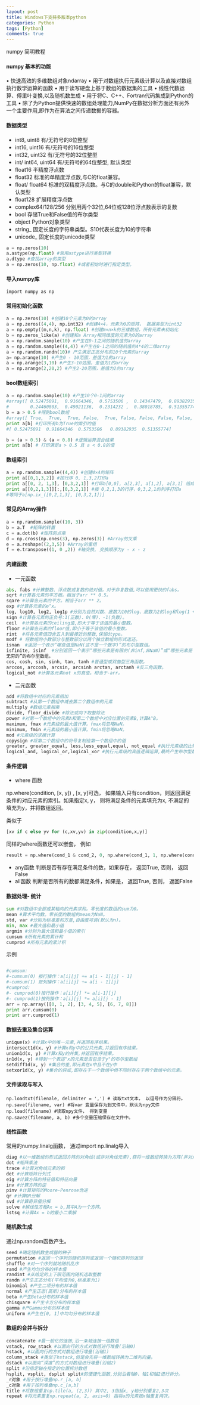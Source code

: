 ```yaml
---
layout: post
title: Windows下支持多版本python
categories: Python
tags: [Python]
comments: true
---
```


numpy 简明教程
<!--more-->

#### numpy 基本的功能
• 快速高效的多维数组对象ndarray
• 用于对数组执行元素级计算以及直接对数组执行数学运算的函数
• 用于读写硬盘上基于数组的数据集的工具
• 线性代数运算、傅里叶变换,以及随机数生成
• 用于将C、C++、Fortran代码集成到Python的工具
• 除了为Python提供快速的数组处理能力,NumPy在数据分析方面还有另外一个主要作用,即作为在算法之间传递数据的容器。

#### 数据类型
* int8, uint8 有/无符号的8位整型
* int16, uint16 有/无符号的16位整型
* int32, uint32 有/无符号的32位整型
* int/ int64, uint64 有/无符号的64位整型, 默认类型
* float16 半精度浮点数
* float32 标准的单精度浮点数,与C的float兼容。
* float/ float64 标准的双精度浮点数。与C的double和Python的float兼容，默认类型
* float128 扩展精度浮点数
* complex64/128/256 分别用两个32位,64位或128位浮点数表示的复数
* bool 存储True和False值的布尔类型
* object Python对象类型
* string_ 固定长度的字符串类型。S10代表长度为10的字符串
* unicode_ 固定长度的unicode类型

```python
a = np.zeros(10)
a.astype(np.float) #常用astype进行类型转换
a.dtype #查找array的类型 
a = np.zeros(10, np.float) #或者初始时进行指定类型。

```

#### 导入numpy库

```
import numpy as np
```

#### 常用初始化函数

```python
a = np.zeros(10) #创建10个元素为0的array
a = np.zeros((4,4), np.int32) #创建4×4，元素为0的矩阵， 数据类型为int32
a = np.empty((m,n,k), np.float) #创建m×n×k的三维数组，所有元素未初始化
b = np.zeros_like(a) #创建和a Array相同维度的元素为0的array
a = np.random.sample(10) #产生在0-1之间的随机值的array
a = np.random.sample((4,4)) #产生在0-1之间的随机值的4*4的二维array
a = np.random.randn(10)# 产生满足正态分布的10个元素的array
a= np.arange(10) #产生0 - 10范围，差值为1的array
a = np.arange(3,10) #产生3-10范围，差值为1的array
a = np.arange(2,20,2) #产生2-20范围，差值为2的array
```

#### bool数组索引

```python
a = np.random.sample(10) #产生10个0-1间的array
#array([ 0.52475091,  0.91664346,  0.5753506 ,  0.14347479,  0.89382935,
#        0.24460803,  0.49021136,  0.2314232 ,  0.38018785,  0.51355774])
b = a > 0.5 #得到bool数组
#array([ True,  True,  True, False,  True, False, False, False, False,  True], dtype=bool)
print a[b] #打印所有b为True的索引的值
#[ 0.52475091  0.91664346  0.5753506   0.89382935  0.51355774]

b = (a > 0.5) & (a < 0.8) #逻辑运算混合结果
print a[b] # 打印满足a > 0.5 且 a < 0.8的值

```

#### 数组索引

```python
a = np.random.sample((4,4)) #创建4×4的矩阵
print a[[0,1,3,2]] #按行序 0, 1,3,2打印a
print a[[0, 2, 1,3], [0,3,2,1]] #打印a[0,0], a[2,3], a[1,2], a[3,1] 组成的array
print a[[0,2,1,3]][:,[0,3,2,1]] #按 0,2,1,3的行序，0,3,2,1的列序打印a 
#等同于a[np.ix_([0,2,1,3], [0,3,2,1])]
```


#### 常见的Array操作

```python
a = np.random.sample((10, 3))
b = a.T  #矩阵的转置
c = a.dot(b) #矩阵的点乘
d = np.cross(np.ones(3), np.zeros(3)) #Array的叉乘
e = a.reshape((2,3,5)) #Array的重组
f = e.transpose((1, 0 ,2)) #轴交换, 交换顺序为y - x - z

```


#### 内建函数

* 一元函数

```python
abs, fabs #计算整数、浮点数或复数的绝对值。对于非复数值,可以使用更快的fabs。
sqrt #计算各元素的平方根。相当于arr ** 0.5。
sqare #计算各元素的平方。相当于arr ** 2。
exp #计算各元素的e^x。
log, log10, log2, log1p #分别为自然对数、底数为10的log、底数为2的log和log(1 + x)。
sign #计算各元素的正负号:1(正数)、0(零)、-1(负数)。
ceil  #计算各元素的ceiling值,即大于等于该值的最小整数。
floor #计算各元素的floor值,即小于等于该值的最小整数。
rint  #将各元素值四舍五入到最接近的整数,保留dtype。
modf # 将数组的小数部分与整数部分以两个独立数组的形式返还。
isnan  #返回一个表示“哪些值是NaN(这不是一个数字)”的布尔型数组。
isfinite, isinf  #分别返回一个表示“哪些元素是有限的(非inf,非NaN)”或“哪些元素是
无穷的”的布尔型数组。
cos, cosh, sin, sinh, tan, tanh #普通型或双曲型三角函数。
arccos, arccosh, arcsin, arcsinh arctan, arctanh #反三角函数。
logical_not #计算各元素not x的真值。相当于-arr。

```

* 二元函数

```python
add #将数组中对应的元素相加
subtract #从第一个数组中减去第二个数组中的元素
multiply #数组元素相乘
divide, floor_divide #除法或向下取整除法
power #对第一个数组中的元素A和第二个数组中对应位置的元素B,计算A^B。
maximum, fmax #元素级的最大值计算。fmax将忽略NaN。
minimum, fmin #元素级的最小值计算。fmin将忽略NaN。
mod #元素级的求模计算
copysign #将第二个数组中的符号复制给第一个数组中的值
greater, greater_equal, less,less_equal,equal, not_equal #执行元素级的比较,最终产生布尔型数组。
logical_and, logical_or,logical_xor #执行元素级的真值逻辑运算,最终产生布尔型数组。
```

#### 条件逻辑

*  where 函数

np.where(condition, [x, y]) , [x, y]可选， 如果输入只有condition，则返回满足条件的对应元素的索引。如果指定x, y， 则将满足条件的元素填充为x, 不满足的填充为y，并将数组返回。

类似于

```python
[xv if c else yv for (c,xv,yv) in zip(condition,x,y)]
```
同样的where函数还可以嵌套， 例如

```python
result = np.where(cond_1 & cond_2, 0, np.where(cond_1, 1, np.where(cond_2, 2, 3)))
```
* any函数
判断是否有存在满足条件的数，如果存在， 返回True, 否则， 返回False
* all函数
判断是否所有的数都满足条件，如果是， 返回True, 否则， 返回False

#### 数据处理- 统计

```python
sum #对数组中全部或某轴向的元素求和。零长度的数组的sum为0。
mean #算术平均数。零长度的数组的mean为NaN。
std, var #分别为标准差和方差,自由度可调(默认为n)。
min, max #最大值和最小值
argmin #分别为最大值和最小值的索引
cumsum #所有元素的累计和
cumprod #所有元素的累计积
```

示例

```python

#cumsum:
#-cumsum(0) 按行操作：a[i][j] += a[i - 1][j] - 1]
#-cumsum(1) 按列操作：a[i][j] += a[i - 1][j]
#cumprod:
#- cumprod(0)按行操作：a[i][j] *= a[i-1][j]
#- cumprod(1)按列操作：a[i][j] *= a[i][j - 1]
arr = np.array([[0, 1, 2], [3, 4, 5], [6, 7, 8]])
print arr.cumsum(0)
print arr.cumprod(1)

```


#### 数据去重及集合运算

```python
unique(x) #计算x中的唯一元素,并返回有序结果。
intersect1d(x, y) #计算x和y中的公共元素,并返回有序结果。
union1d(x, y) #计算x和y的并集,并返回有序结果。
in1d(x, y) #得到一个表述"x的元素是否包含于y"的布尔型数组
setdiff1d(x, y) #集合的差,即元素在x中且不在y中
setxor1d(x, y) #集合的异或,即存在于一个数组中但不同时存在于两个数组中的元素。
```

#### 文件读取与写入

```
np.loadtxt(filenale, delimiter = ',') # 读取txt文本， 以逗号作为分隔符。
np.save(filename, var) #将var 变量保存为到文件中，默认为npy文件
np.load(filename) #读取npy文件， 得到变量
np.savez(filename, a, b) #多个变量压缩保存在文件中。
```

#### 线性函数
常用的numpy.linalg函数， 通过import np.linalg导入

```python
diag #以一维数组的形式返回方阵的对角线(或非对角线元素),获将一维数组转换为方阵(非对角线元素为0)。
dot #矩阵乘法
trace #计算对角线元素的和
det #计算矩阵行列式
eig #计算方阵的特征值和特征向量
inv #计算方阵的逆
pinv #计算矩阵的Moore-Penrose伪逆
qr #计算QR分解
svd #计算奇异值分解
solve #解线性方程Ax = b,其中A为一个方阵。
lstsq #计算Ax = b的最小二乘解
```


#### 随机数生成

通过np.random函数产生。

```python
seed #确定随机数生成器的种子
permutation #返回一个序列的随机排列或返回一个随机排列的返回
shuffle #对一个序列就地随机乱序
rand #产生均匀分布的样本值
randint #从给定的上下限范围内随机选取整数
randn #产生正态分布(平均值为0,标准差为1)
binomial #产生二项分布的样本值
normal #产生正态(高斯)分布的样本值
beta #产生Beta分布的样本值
chisquare #产生卡方分布的样本值
gamma #产Gamma分布的样本值
uniform #产生在[0, 1]中均匀分布的样本值
```


#### 数组的合并与拆分

```python
concatenate #最一般化的连接,沿一条轴连接一组数组
vstack, row_stack #以面向行的方式对数组进行堆叠(沿轴0)
hstack, #以面向行的方式对数组进行堆叠(沿轴1)
column_stack #类似于hstack,但是会先将一维数组转换为二维列向量。
dstack #以面向“深度”的方式对数组进行堆叠(沿轴2)
split #沿指定轴在指定的位置拆分数组
hsplit, vsplit, dsplit split#的便捷化函数,分别沿着轴0、轴1和轴2进行拆分。
_r对象 #用于按行堆叠np.r_[a, b]
_c对象 #用于按列堆叠np.c_[a,b]
title #将数组重复np.tile(a, (2,3)) 其中2, 3指延x, y轴分别重复2,3次
repeat #将元素重复np.repeat(a, 2, axis=0) 指将a的元素按x轴重复两次。
```



 



